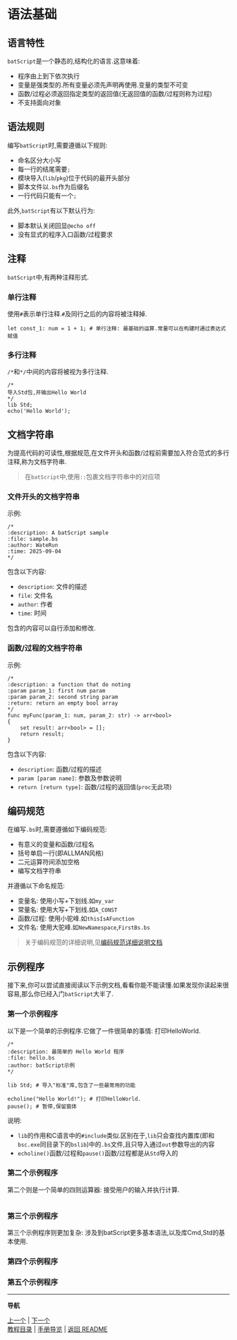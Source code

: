 # 语法基础

## 语言特性

`batScript`是一个静态的,结构化的语言.这意味着:

- 程序由上到下依次执行
- 变量是强类型的.所有变量必须先声明再使用.变量的类型不可变
- 函数/过程必须返回指定类型的返回值(无返回值的函数/过程则称为过程)
- 不支持面向对象

## 语法规则

编写`batScript`时,需要遵循以下规则:

- 命名区分大小写
- 每一行的结尾需要`;`
- 模块导入(`lib`/`pkg`)位于代码的最开头部分
- 脚本文件以`.bs`作为后缀名
- 一行代码只能有一个`;`

此外,`batScript`有以下默认行为:

- 脚本默认关闭回显`@echo off`  
- 没有显式的程序入口函数/过程要求

## 注释

`batScript`中,有两种注释形式.

### 单行注释

使用`#`表示单行注释.`#`及同行之后的内容将被注释掉.

```batscript
let const_1: num = 1 + 1; # 单行注释: 最基础的运算.常量可以在构建时通过表达式赋值
```

### 多行注释

`/*`和`*/`中间的内容将被视为多行注释.

```batscript
/*
导入Std包,并输出Hello World
*/
lib Std;
echo('Hello World');
```

## 文档字符串

为提高代码的可读性,根据规范,在文件开头和函数/过程前需要加入符合范式的多行注释,称为文档字符串.  

> 在`batScript`中,使用`::`包裹文档字符串中的对应项

### 文件开头的文档字符串

示例:

```batscript
/*
:description: A batScript sample 
:file: sample.bs
:author: WateRun
:time: 2025-09-04
*/
```

包含以下内容:

- `description`: 文件的描述
- `file`: 文件名
- `author`: 作者
- `time`: 时间

包含的内容可以自行添加和修改.

### 函数/过程的文档字符串

示例:

```batscript
/*
:description: a function that do noting 
:param param_1: first num param
:param param_2: second string param
:return: return an empty bool array
*/
func myFunc(param_1: num, param_2: str) -> arr<bool>
{
    set result: arr<bool> = [];
    return result;
}
```

包含以下内容:

- `description`: 函数/过程的描述
- `param [param name]`: 参数及参数说明
- `return [return type]`: 函数/过程的返回值(`proc`无此项)

## 编码规范

在编写`.bs`时,需要遵循如下编码规范:

- 有意义的变量和函数/过程名
- 括号单启一行(即ALLMAN风格)
- 二元运算符间添加空格
- 编写文档字符串

并遵循以下命名规范:

- 变量名: 使用小写+下划线.如`my_var`
- 常量名: 使用大写+下划线.如`A_CONST`
- 函数/过程: 使用小驼峰.如`thisIsAFunction`
- 文件名: 使用大驼峰.如`NewNamespace`,`FirstBs.bs`

> 关于编码规范的详细说明,见[编码规范详细说明文档]()

## 示例程序

接下来,你可以尝试直接阅读以下示例文档,看看你能不能读懂.如果发现你读起来很容易,那么你已经入门`batScript`大半了.

### 第一个示例程序

以下是一个简单的示例程序.它做了一件很简单的事情: 打印HelloWorld.

```batscript
/*
:description: 最简单的 Hello World 程序
:file: hello.bs
:author: batScript示例
*/

lib Std; # 导入"标准"库,包含了一些最常用的功能

echoline("Hello World!"); # 打印HelloWorld. 
pause(); # 暂停,保留窗体
```

说明:

- `lib`的作用和C语言中的`#include`类似.区别在于,`lib`只会查找内置库(即和`bsc.exe`同目录下的`bslib`)中的`.bs`文件,且只导入通过`out`参数导出的内容
- `echoline()`函数/过程和`pause()`函数/过程都是从`Std`导入的

### 第二个示例程序

第二个则是一个简单的四则运算器: 接受用户的输入并执行计算.

```batscript

```

### 第三个示例程序

第三个示例程序则更加复杂: 涉及到batScript更多基本语法,以及库Cmd,Std的基本使用.

### 第四个示例程序

### 第五个示例程序

---
**导航**

[上一个](./02-安装与使用.md) | [下一个](./04-类型系统.md)  
[教程目录](./01-教程目录.md) | [手册导览](../manual/手册导引.md) | [返回 README](../../../README-zh.md)